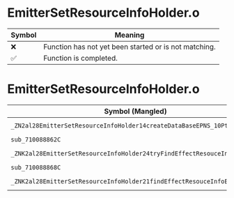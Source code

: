 # EmitterSetResourceInfoHolder.o
| Symbol | Meaning 
| ------------- | ------------- 
| :x: | Function has not yet been started or is not matching. 
| :white_check_mark: | Function is completed. 


# EmitterSetResourceInfoHolder.o
| Symbol (Mangled) | Symbol (Demangled) | Decompiled? |
| ------------- |  ------------- | ------------- |
| `_ZN2al28EmitterSetResourceInfoHolder14createDataBaseEPNS_10PtclSystemE` | `al::EmitterSetResourceInfoHolder::createDataBase(al::PtclSystem *)` | :x: |
| `sub_710088862C` | `` | :x: |
| `_ZNK2al28EmitterSetResourceInfoHolder24tryFindEffectResouceInfoEPKc` | `al::EmitterSetResourceInfoHolder::tryFindEffectResouceInfo(char const*)const` | :x: |
| `sub_710088868C` | `` | :x: |
| `_ZNK2al28EmitterSetResourceInfoHolder21findEffectResouceInfoEPKc` | `al::EmitterSetResourceInfoHolder::findEffectResouceInfo(char const*)const` | :x: |
